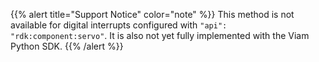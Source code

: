 {{% alert title="Support Notice" color="note" %}}
This method is not available for digital interrupts configured with `"api": "rdk:component:servo"`.
It is also not yet fully implemented with the Viam Python SDK.
{{% /alert %}}
